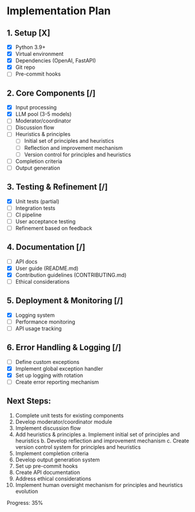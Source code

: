 # Implementation Plan

## 1. Setup [X]
- [X] Python 3.9+
- [X] Virtual environment
- [X] Dependencies (OpenAI, FastAPI)
- [X] Git repo
- [ ] Pre-commit hooks

## 2. Core Components [/]
- [X] Input processing
- [X] LLM pool (3-5 models)
- [ ] Moderator/coordinator
- [ ] Discussion flow
- [ ] Heuristics & principles
  - [ ] Initial set of principles and heuristics
  - [ ] Reflection and improvement mechanism
  - [ ] Version control for principles and heuristics
- [ ] Completion criteria
- [ ] Output generation

## 3. Testing & Refinement [/]
- [X] Unit tests (partial)
- [ ] Integration tests
- [ ] CI pipeline
- [ ] User acceptance testing
- [ ] Refinement based on feedback

## 4. Documentation [/]
- [ ] API docs
- [X] User guide (README.md)
- [X] Contribution guidelines (CONTRIBUTING.md)
- [ ] Ethical considerations

## 5. Deployment & Monitoring [/]
- [X] Logging system
- [ ] Performance monitoring
- [ ] API usage tracking

## 6. Error Handling & Logging [/]
- [ ] Define custom exceptions
- [X] Implement global exception handler
- [X] Set up logging with rotation
- [ ] Create error reporting mechanism

## Next Steps:
1. Complete unit tests for existing components
2. Develop moderator/coordinator module
3. Implement discussion flow
4. Add heuristics & principles
   a. Implement initial set of principles and heuristics
   b. Develop reflection and improvement mechanism
   c. Create version control system for principles and heuristics
5. Implement completion criteria
6. Develop output generation system
7. Set up pre-commit hooks
8. Create API documentation
9. Address ethical considerations
10. Implement human oversight mechanism for principles and heuristics evolution

Progress: 35%

